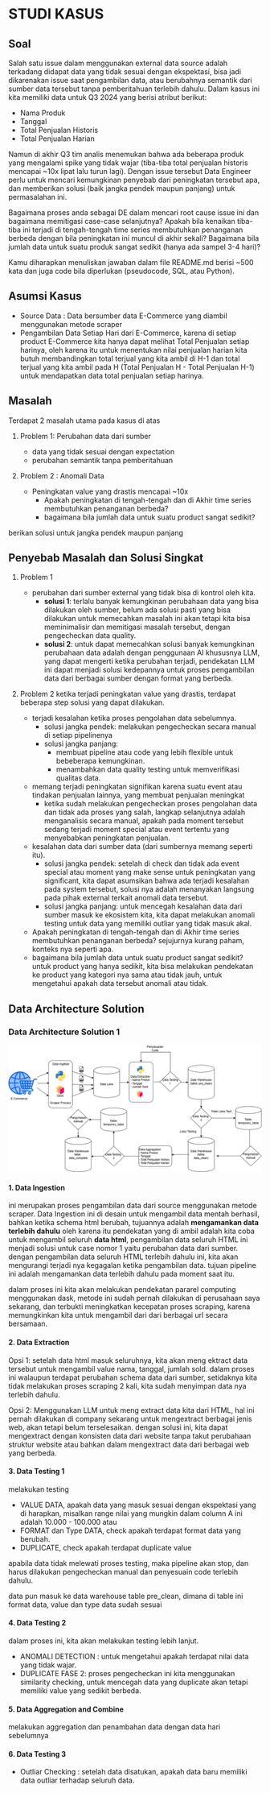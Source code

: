 
# STUDI KASUS 

## Soal

Salah satu issue dalam menggunakan external data source adalah terkadang didapat data yang tidak sesuai dengan ekspektasi, bisa jadi dikarenakan issue saat pengambilan data, atau berubahnya semantik dari sumber data tersebut tanpa pemberitahuan terlebih dahulu. Dalam kasus ini kita memiliki data untuk Q3 2024 yang berisi atribut berikut:

* Nama Produk
* Tanggal
* Total Penjualan Historis
* Total Penjualan Harian
  
Namun di akhir Q3 tim analis menemukan bahwa ada beberapa produk yang mengalami spike yang tidak wajar (tiba-tiba total penjualan historis mencapai ~10x lipat lalu turun lagi). Dengan issue tersebut Data Engineer perlu untuk mencari kemungkinan penyebab dari peningkatan tersebut apa, dan memberikan solusi (baik jangka pendek maupun panjang) untuk permasalahan ini. 

Bagaimana proses anda sebagai DE dalam mencari root cause issue ini dan bagaimana memitigasi case-case selanjutnya?
Apakah bila kenaikan tiba-tiba ini terjadi di tengah-tengah time series membutuhkan penanganan berbeda dengan bila peningkatan ini muncul di akhir sekali?
Bagaimana bila jumlah data untuk suatu produk sangat sedikit (hanya ada sampel 3-4 hari)?

Kamu diharapkan menuliskan jawaban dalam file README.md berisi ~500 kata dan juga code bila diperlukan (pseudocode, SQL, atau Python).

## Asumsi Kasus 
* Source Data : Data bersumber data E-Commerce yang diambil menggunakan metode scraper 
* Pengambilan Data Setiap Hari dari E-Commerce, karena di setiap product E-Commerce kita hanya dapat melihat Total Penjualan setiap harinya, oleh karena itu untuk menentukan nilai penjualan harian kita butuh membandingkan total terjual yang kita ambil di H-1 dan total terjual yang kita ambil pada H (Total Penjualan H - Total Penjualan H-1) untuk mendapatkan data total penjualan setiap harinya. 


## Masalah 
Terdapat 2 masalah utama pada kasus di atas

1. Problem 1: Perubahan data dari sumber
   * data yang tidak sesuai dengan expectation
   * perubahan semantik tanpa pemberitahuan

2. Problem 2 : Anomali Data
   * Peningkatan value yang drastis mencapai ~10x
     * Apakah  peningkatan  di tengah-tengah dan di Akhir time series membutuhkan penanganan berbeda?
     * bagaimana bila jumlah data untuk suatu product sangat sedikit? 

berikan solusi untuk jangka pendek maupun panjang

## Penyebab Masalah dan Solusi Singkat
1. Problem 1 

   * perubahan dari sumber external yang tidak bisa di kontrol oleh kita.
     * **solusi 1**: terlalu banyak kemungkinan perubahaan data yang bisa dilakukan oleh sumber, belum ada solusi pasti yang bisa dilakukan untuk memecahkan masalah ini akan tetapi kita bisa meminimalisir dan memitigasi masalah tersebut, dengan pengecheckan data quality.
     * **solusi 2**: untuk dapat memecahkan solusi banyak kemungkinan perubahaan data adalah dengan penggunaan AI khususnya LLM, yang dapat mengerti ketika perubahan terjadi, pendekatan LLM ini dapat menjadi solusi kedepannya untuk proses pengambilan data dari berbagai sumber dengan format yang berbeda. 

2. Problem 2
   ketika terjadi peningkatan value yang drastis, terdapat beberapa step solusi yang dapat dilakukan.
    * terjadi kesalahan ketika proses pengolahan data sebelumnya.
      * solusi jangka pendek: melakukan pengecheckan secara manual di setiap pipelinenya
      * solusi jangka panjang: 
        * membuat pipeline atau code yang lebih flexible untuk bebeberapa kemungkinan. 
        * menambahkan data quality testing untuk memverifikasi qualitas data. 
    * memang terjadi peningkatan signifikan karena suatu event atau tindakan penjualan lainnya, yang membuat penjualan meningkat
       * ketika sudah melakukan pengecheckan proses pengolahan data dan tidak ada proses yang salah, langkap selanjutnya adalah menganalisis secara manual, apakah pada moment tersebut sedang terjadi moment special atau event tertentu yang menyebabkan peningkatan penjualan.
    * kesalahan data dari sumber data (dari sumbernya memang seperti itu).
      * solusi jangka pendek: setelah di check dan tidak ada event special atau moment yang make sense untuk peningkatan yang significant, kita dapat asumsikan bahwa ada terjadi kesalahan pada system tersebut, solusi nya adalah menanyakan langsung pada pihak external terkait anomali data tersebut.
      * solusi jangka panjang: untuk mencegah kesalahan data dari sumber masuk ke ekosistem kita, kita dapat melakukan anomali testing untuk data yang memiliki outliar yang tidak masuk akal.
    * Apakah  peningkatan  di tengah-tengah dan di Akhir time series membutuhkan penanganan berbeda? sejujurnya kurang paham, konteks nya seperti apa.
    * bagaimana bila jumlah data untuk suatu product sangat sedikit? untuk product yang hanya sedikit, kita bisa melakukan pendekatan ke product yang kategori nya sama atau tidak jauh, untuk mengetahui apakah data tersebut anomali atau tidak. 


## Data Architecture Solution 

### Data Architecture Solution 1 
![alt text](image.png)


#### 1. Data Ingestion
ini merupakan proses pengambilan data dari source menggunakan metode scraper. 
Data Ingestion ini di desain untuk mengambil data mentah berhasil, bahkan ketika schema html berubah, tujuannya adalah **mengamankan data terlebih dahulu**
oleh karena itu pendekatan yang di ambil adalah kita coba untuk mengambil seluruh **data html**, pengambilan data seluruh HTML ini menjadi solusi untuk case nomor 1 yaitu perubahan data dari sumber.
dengan pengambilan data seluruh HTML terlebih dahulu ini, kita akan mengurangi terjadi nya kegagalan ketika pengambilan data.
tujuan pipeline ini adalah mengamankan data terlebih dahulu pada moment saat itu.

dalam proses ini kita akan melakukan pendekatan pararel computing menggunakan dask, metode ini sudah pernah dilakukan di perusahaan saya sekarang, dan terbukti meningkatkan kecepatan proses scraping, karena memungkinkan kita untuk mengambil dari dari berbagai url secara bersamaan.

#### 2. Data Extraction 
Opsi 1:
setelah data html masuk seluruhnya, kita akan meng ektract data tersebut untuk mengambil value nama, tanggal, jumlah sold.
dalam proses ini walaupun terdapat perubahan schema data dari sumber, setidaknya kita tidak melakukan proses scraping 2 kali, kita sudah menyimpan data nya terlebih dahulu. 

Opsi 2: 
Menggunakan LLM untuk meng extract data kita dari HTML, hal ini pernah dilakukan di company sekarang untuk mengextract berbagai jenis web, akan tetapi belum terselesaikan. 
dengan solusi ini, kita dapat mengextract dengan konsisten data dari website tanpa takut perubahaan struktur website atau bahkan dalam mengextract data dari berbagai web yang berbeda. 

#### 3. Data Testing 1 
melakukan testing
* VALUE DATA, apakah data yang masuk sesuai dengan ekspektasi yang di harapkan, misalkan range nilai yang mungkin dalam column A ini adalah 10.000 - 100.000 atau 
* FORMAT dan Type DATA, check apakah terdapat format data yang berubah.
* DUPLICATE, check apakah terdapat duplicate value 

apabila data tidak melewati proses testing, maka pipeline akan stop, dan harus dilakukan pengecheckan manual dan penyesuain code terlebih dahulu. 

data pun masuk ke data warehouse table pre_clean, dimana di table ini format data, value dan type data sudah sesuai

#### 4. Data Testing 2 
dalam proses ini, kita akan melakukan testing lebih lanjut. 
* ANOMALI DETECTION : untuk mengetahui apakah terdapat nilai data yang tidak wajar. 
* DUPLICATE FASE 2: proses pengecheckan ini kita menggunakan similarity checking, untuk mencegah data yang duplicate akan tetapi memiliki value yang sedikit berbeda. 


#### 5. Data Aggregation and Combine
melakukan aggregation dan penambahan data dengan data hari sebelumnya 

#### 6. Data Testing 3 
* Outliar Checking : setelah data disatukan, apakah data baru memiliki data outliar terhadap seluruh data. 
